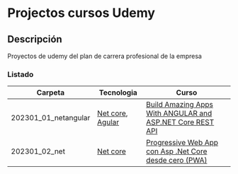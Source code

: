 # Projectos cursos Udemy 

## Descripción
Proyectos de udemy del plan de carrera profesional  de la empresa

### Listado

Carpeta  | Tecnologia  | Curso
------------- | ------------- | -------------
202301_01_netangular |[Net core](https://dotnet.microsoft.com/en-us/), [Agular](https://angular.io/) | [Build Amazing Apps With ANGULAR and ASP.NET Core REST API](https://www.udemy.com/course/desarrollando-aplicaciones-en-angular-y-aspnet-core/)
202301_02_net | [Net core](https://dotnet.microsoft.com/en-us/) | [Progressive Web App con Asp .Net Core desde cero (PWA)](https://www.udemy.com/course/progressive-web-app-con-asp-net-core-desde-cero-pwa/)
